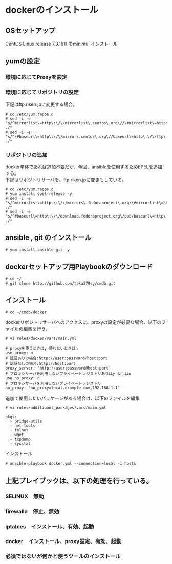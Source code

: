 # dockerのインストール  

## OSセットアップ  
CentOS Linux release 7.3.1611 をminimul インストール  

## yumの設定  
### 環境に応じてProxyを設定
### 環境に応じてリポジトリの設定  
下記はftp.riken.jpに変更する場合。
```
# cd /etc/yum.repos.d
# sed -i -e "s/^mirrorlist\=http\:\/\/mirrorlist\.centos\.org\//\#mirrorlist\=http\:\/\/mirrorlist\.centos\.org\//g" ./*
# sed -i -e "s/^\#baseurl\=http\:\/\/mirror\.centos\.org\//baseurl\=http\:\/\/ftp\.riken\.jp\/Linux\//g" ./*
```
### リポジトリの追加  
docker単体であれば追加不要だが、今回、ansibleを使用するためEPELを追加する。  
下記はリポジトリサーバを、ftp.riken.jpに変更もしている。
```
# cd /etc/yum.repos.d
# yum install epel-release -y
# sed -i -e "s/^mirrorlist\=https\:\/\/mirrors\.fedoraproject\.org/\#mirrorlist\=https\:\/\/mirrors\.fedoraproject\.org/g" ./*
# sed -i -e "s/^#baseurl\=http\:\/\/download.fedoraproject.org\/pub/baseurl\=http\:\/\/ftp\.riken\.jp\/Linux\/fedora/g" ./*
```

## ansible , git のインストール
```
# yum install ansible git -y
```

## dockerセットアップ用Playbookのダウンロード
```
# cd ~/
# git clone http://github.com/taka379sy/cmdb.git
```

## インストール
```
# cd ~/cmdb/docker
```
dockerリポジトリサーバへのアクセスに、proxyの設定が必要な場合、以下のファイルの編集を行う。
```
# vi roles/docker/vars/main.yml
```
```
# proxyを使うときはy 使わないときはn
use_proxy: n
# 認証ありの場合:http://user:password@host:port
# 認証なしの場合:http://host:port
proxy_server: 'http://user:password@host:port'
# プロキシサーバを利用しないプライベートレジストリありはy なしはn
use_no_proxy: n
# プロキシサーバを利用しないプライベートレジストリ
no_proxy: 'no_proxy=local.example.com,192.168.1.1'
```
追加で使用したいパッケージがある場合は、以下のファイルを編集
```
# vi roles/additioanl_packages/vars/main.yml
```
```
pkgs:
  - bridge-utils
  - net-tools
  - telnet
  - wget
  - tcpdump
  - sysstat
```
インストール
```
# ansible-playbook docker.yml --connection=local -i hosts
```
## 上記プレイブックは、以下の処理を行っている。
### SELINUX　無効  
### firewalld　停止、無効  
### iptables　インストール、有効、起動  
### docker　インストール、proxy設定、有効、起動  
### 必須ではないが何かと使うツールのインストール  
